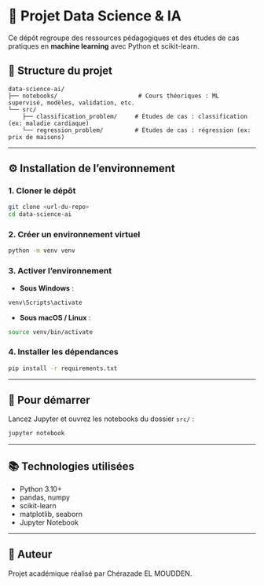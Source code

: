 # 🧠 Projet Data Science & IA

Ce dépôt regroupe des ressources pédagogiques et des études de cas pratiques en **machine learning** avec Python et scikit-learn.

## 📁 Structure du projet

```
data-science-ai/
├── notebooks/                       # Cours théoriques : ML supervisé, modèles, validation, etc.
└── src/
    ├── classification_problem/     # Études de cas : classification (ex: maladie cardiaque)
    └── regression_problem/         # Études de cas : régression (ex: prix de maisons)
```

---

## ⚙️ Installation de l’environnement

### 1. Cloner le dépôt

```bash
git clone <url-du-repo>
cd data-science-ai
```

### 2. Créer un environnement virtuel

```bash
python -m venv venv
```

### 3. Activer l’environnement

- **Sous Windows** :
```bash
venv\Scripts\activate
```

- **Sous macOS / Linux** :
```bash
source venv/bin/activate
```

### 4. Installer les dépendances

```bash
pip install -r requirements.txt
```

---

## 🚀 Pour démarrer

Lancez Jupyter et ouvrez les notebooks du dossier `src/` :

```bash
jupyter notebook
```

---

## 📚 Technologies utilisées

- Python 3.10+
- pandas, numpy
- scikit-learn
- matplotlib, seaborn
- Jupyter Notebook

---

## 👤 Auteur

Projet académique réalisé par Chérazade EL MOUDDEN.
